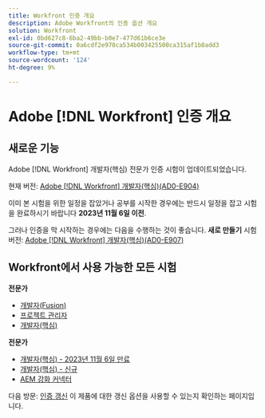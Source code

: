 ```yaml
---
title: Workfront 인증 개요
description: Adobe Workfront의 인증 옵션 개요
solution: Workfront
exl-id: 0bd627c8-6ba2-49bb-b0e7-477d61b6ce3e
source-git-commit: 0a6cdf2e970ca534b003425500ca315af1b0add3
workflow-type: tm+mt
source-wordcount: '124'
ht-degree: 9%

---
```


# Adobe [!DNL Workfront] 인증 개요

## 새로운 기능

Adobe [!DNL Workfront] 개발자(핵심) 전문가 인증 시험이 업데이트되었습니다.

현재 버전: [Adobe [!DNL Workfront] 개발자(핵심)(AD0-E904)](/help/certifications/aw/aw-core-e-developer.md)

이미 본 시험을 위한 일정을 잡았거나 공부를 시작한 경우에는 반드시 일정을 잡고 시험을 완료하시기 바랍니다 **2023년 11월 6일 이전**.

그러나 인증을 막 시작하는 경우에는 다음을 수행하는 것이 좋습니다. **새로 만들기** 시험 버전: [Adobe [!DNL Workfront] 개발자(핵심)(AD0-E907)](/help/certifications/aw/aw-core-e-developer-23-08.md)

## Workfront에서 사용 가능한 모든 시험

**전문가**

* [개발자(Fusion)](/help/certifications/aw/aw-fusion-p-developer.md) <!--AD0-E902-->
* [프로젝트 관리자](/help/certifications/aw/aw-p-project-manager.md) <!--AD0-E903-->
* [개발자(핵심)](/help/certifications/aw/aw-core-p-developer.md) <!--AD0-E905-->

**전문가**

* [개발자(핵심) - 2023년 11월 6일 만료](/help/certifications/aw/aw-core-e-developer.md) <!--AD0-E904-->
* [개발자(핵심) - 신규](/help/certifications/aw/aw-core-e-developer-23-08.md) <!--AD0-E907-->
* [AEM 강화 커넥터](/help/certifications/aw/aw-aem-e-connector.md) <!--AD0-E906-->

다음 방문: [인증 갱신](/help/certifications/renew.md) 이 제품에 대한 갱신 옵션을 사용할 수 있는지 확인하는 페이지입니다.
